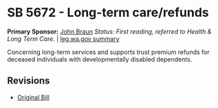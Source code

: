 # SB 5672 - Long-term care/refunds
**Primary Sponsor:** [John Braun](/person/leg/john.braun.md)
*Status: First reading, referred to Health & Long Term Care.* | [leg.wa.gov summary](https://app.leg.wa.gov/billsummary?BillNumber=5672&Year=2021)

Concerning long-term services and supports trust premium refunds for deceased individuals with developmentally disabled dependents.

## Revisions
* [Original Bill](1/)